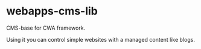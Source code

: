 webapps-cms-lib
===============

CMS-base for CWA framework. 

Using it you can control simple websites with a managed content like blogs.